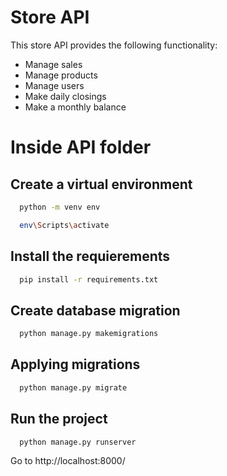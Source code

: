 # Store API

This store API provides the following functionality:
- Manage sales
- Manage products
- Manage users
- Make daily closings
- Make a monthly balance

# Inside API folder


  ## Create a virtual environment
```bash
  python -m venv env
```

```bash
  env\Scripts\activate
```

  ## Install the requierements
```bash
  pip install -r requirements.txt
```

  ## Create database migration
```bash
  python manage.py makemigrations
```

  ## Applying migrations
```bash
  python manage.py migrate
```

  ## Run the project
```bash
  python manage.py runserver
```

Go to http://localhost:8000/
